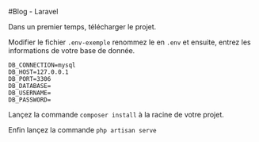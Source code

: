 #Blog - Laravel

Dans un premier temps, télécharger le projet.

Modifier le fichier `.env-exemple` renommez le en `.env` et ensuite, entrez les informations de votre base de donnée.

    DB_CONNECTION=mysql
    DB_HOST=127.0.0.1
    DB_PORT=3306
    DB_DATABASE=
    DB_USERNAME=
    DB_PASSWORD=
    
Lançez la commande `composer install` à la racine de votre projet.

Enfin lançez la commande `php artisan serve`